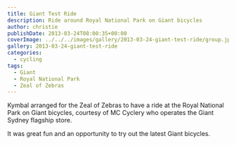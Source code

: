 ```yaml
---
title: Giant Test Ride
description: Ride around Royal National Park on Giant bicycles
author: christie
publishDate: 2013-03-24T08:00:35+00:00
coverImage: ../../../images/gallery/2013-03-24-giant-test-ride/group.jpg
gallery: 2013-03-24-giant-test-ride
categories:
  - cycling
tags:
  - Giant
  - Royal National Park
  - Zeal of Zebras
---
```


Kymbal arranged for the Zeal of Zebras to have a ride at the Royal National Park
on Giant bicycles, courtesy of MC Cyclery who operates the Giant Sydney flagship
store.

It was great fun and an opportunity to try out the latest Giant bicycles.
